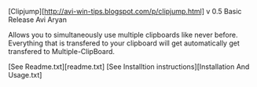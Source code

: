 [Clipjump][http://avi-win-tips.blogspot.com/p/clipjump.html]
v 0.5
Basic Release
Avi Aryan

Allows you to simultaneously use multiple clipboards like never before.
Everything that is transfered to your clipboard will get automatically
get transfered to Multiple-ClipBoard.

[See Readme.txt][readme.txt]
[See Installtion instructions][Installation And Usage.txt]